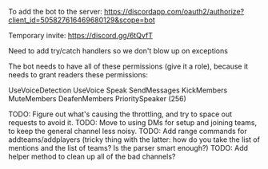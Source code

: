 To add the bot to the server:
https://discordapp.com/oauth2/authorize?client_id=505827616469680129&scope=bot

Temporary invite: https://discord.gg/6tQvfT

Need to add try/catch handlers so we don't blow up on exceptions

The bot needs to have all of these permissions (give it a role), because it needs to grant readers these permissions:

UseVoiceDetection
UseVoice
Speak
SendMessages
KickMembers
MuteMembers
DeafenMembers
PrioritySpeaker (256)


TODO: Figure out what's causing the throttling, and try to space out requests to avoid it.
TODO: Move to using DMs for setup and joining teams, to keep the general channel less noisy.
TODO: Add range commands for addteams/addplayers (tricky thing with the latter: how do you take the list of mentions and the list of teams? Is the parser smart enough?)
TODO: Add helper method to clean up all of the bad channels?
